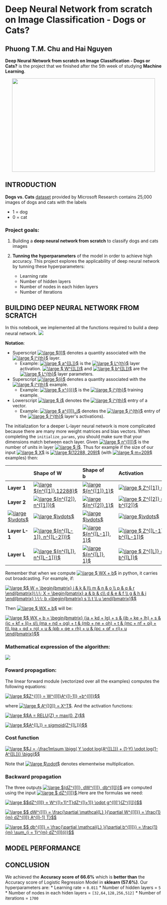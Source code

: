 # Deep Neural Network from scratch on Image Classification - Dogs or Cats?

## **Phuong T.M. Chu and Hai Nguyen**

**Deep Neural Network from scratch on Image Classification - Dogs or Cats?** is the project that we finished after the 5th week of studying **Machine Learning**.

<p align="center">
  <img width="460" height="300" src="https://storage.googleapis.com/kaggle-competitions/kaggle/3362/media/woof_meow.jpg">
</p>

## INTRODUCTION
**Dogs vs. Cats** [dataset](https://www.kaggle.com/c/dogs-vs-cats/data) provided by  Microsoft Research contains 25,000 images of dogs and cats with the labels 
* 1 = dog
* 0 = cat 

### Project goals:
1. Building a **deep neural network from scratch** to classify dogs and cats images

2. **Tunning the hyperparameters** of the model in order to achieve high accuracy. This project explores the applicability of deep neural network by tunning these hyperparameters:
    * Learning rate
    * Number of hidden layers
    * Number of nodes in each hiden layers
    * Number of iterations

## BUILDING DEEP NEURAL NETWORK FROM SCRATCH

In this notebook, we implemented all the functions required to build a deep neural network.
![](https://i.imgur.com/ivhZhmx.png)

**Notation**:
- Superscript <a href="https://www.codecogs.com/eqnedit.php?latex=\inline&space;\dpi{120}&space;\large&space;$[l]$" target="_blank"><img src="https://latex.codecogs.com/gif.latex?\inline&space;\dpi{120}&space;\large&space;$[l]$" title="\large $[l]$" /></a> denotes a quantity associated with the <a href="https://www.codecogs.com/eqnedit.php?latex=\inline&space;\dpi{120}&space;\large&space;$&space;l^{th}$" target="_blank"><img src="https://latex.codecogs.com/gif.latex?\inline&space;\dpi{120}&space;\large&space;$&space;l^{th}$" title="\large $ l^{th}$" /></a> layer. 
    - Example: <a href="https://www.codecogs.com/eqnedit.php?latex=\inline&space;\dpi{120}&space;\large&space;$&space;a^{[L]}$" target="_blank"><img src="https://latex.codecogs.com/gif.latex?\inline&space;\dpi{120}&space;\large&space;$&space;a^{[L]}$" title="\large $ a^{[L]}$" /></a> is the <a href="https://www.codecogs.com/eqnedit.php?latex=\inline&space;\dpi{120}&space;\large&space;$&space;L^{th}$" target="_blank"><img src="https://latex.codecogs.com/gif.latex?\inline&space;\dpi{120}&space;\large&space;$&space;L^{th}$" title="\large $ L^{th}$" /></a> layer activation. <a href="https://www.codecogs.com/eqnedit.php?latex=\inline&space;\dpi{120}&space;\large&space;$&space;W^{[L]}$" target="_blank"><img src="https://latex.codecogs.com/gif.latex?\inline&space;\dpi{120}&space;\large&space;$&space;W^{[L]}$" title="\large $ W^{[L]}$" /></a> and <a href="https://www.codecogs.com/eqnedit.php?latex=\inline&space;\dpi{120}&space;\large&space;$&space;b^{[L]}$" target="_blank"><img src="https://latex.codecogs.com/gif.latex?\inline&space;\dpi{120}&space;\large&space;$&space;b^{[L]}$" title="\large $ b^{[L]}$" /></a> are the <a href="https://www.codecogs.com/eqnedit.php?latex=\inline&space;\dpi{120}&space;\large&space;$&space;L^{th}$" target="_blank"><img src="https://latex.codecogs.com/gif.latex?\inline&space;\dpi{120}&space;\large&space;$&space;L^{th}$" title="\large $ L^{th}$" /></a> layer parameters.
- Superscript <a href="https://www.codecogs.com/eqnedit.php?latex=\inline&space;\dpi{120}&space;\large&space;$(i)$" target="_blank"><img src="https://latex.codecogs.com/gif.latex?\inline&space;\dpi{120}&space;\large&space;$(i)$" title="\large $(i)$" /></a> denotes a quantity associated with the <a href="https://www.codecogs.com/eqnedit.php?latex=\inline&space;\dpi{120}&space;\large&space;$&space;i^{th}$" target="_blank"><img src="https://latex.codecogs.com/gif.latex?\inline&space;\dpi{120}&space;\large&space;$&space;i^{th}$" title="\large $ i^{th}$" /></a> example. 
    - Example: <a href="https://www.codecogs.com/eqnedit.php?latex=\inline&space;\dpi{120}&space;\large&space;$&space;x^{(i)}$" target="_blank"><img src="https://latex.codecogs.com/gif.latex?\inline&space;\dpi{120}&space;\large&space;$&space;x^{(i)}$" title="\large $ x^{(i)}$" /></a> is the <a href="https://www.codecogs.com/eqnedit.php?latex=\inline&space;\dpi{120}&space;\large&space;$&space;i^{th}$" target="_blank"><img src="https://latex.codecogs.com/gif.latex?\inline&space;\dpi{120}&space;\large&space;$&space;i^{th}$" title="\large $ i^{th}$" /></a> training example.
- Lowerscript <a href="https://www.codecogs.com/eqnedit.php?latex=\inline&space;\dpi{120}&space;\large&space;$&space;i$" target="_blank"><img src="https://latex.codecogs.com/gif.latex?\inline&space;\dpi{120}&space;\large&space;$&space;i$" title="\large $ i$" /></a> denotes the <a href="https://www.codecogs.com/eqnedit.php?latex=\inline&space;\dpi{120}&space;\large&space;$&space;i^{th}$" target="_blank"><img src="https://latex.codecogs.com/gif.latex?\inline&space;\dpi{120}&space;\large&space;$&space;i^{th}$" title="\large $ i^{th}$" /></a> entry of a vector.
    - Example: <a href="https://www.codecogs.com/eqnedit.php?latex=\inline&space;\dpi{120}&space;\large&space;$&space;a^{[l]}_i$" target="_blank"><img src="https://latex.codecogs.com/gif.latex?\inline&space;\dpi{120}&space;\large&space;$&space;a^{[l]}_i$" title="\large $ a^{[l]}_i$" /></a> denotes the <a href="https://www.codecogs.com/eqnedit.php?latex=\inline&space;\dpi{120}&space;\large&space;$&space;i^{th}$" target="_blank"><img src="https://latex.codecogs.com/gif.latex?\inline&space;\dpi{120}&space;\large&space;$&space;i^{th}$" title="\large $ i^{th}$" /></a> entry of the <a href="https://www.codecogs.com/eqnedit.php?latex=\inline&space;\dpi{120}&space;\large&space;$&space;l^{th}$" target="_blank"><img src="https://latex.codecogs.com/gif.latex?\inline&space;\dpi{120}&space;\large&space;$&space;l^{th}$" title="\large $ l^{th}$" /></a> layer's activations).
    
The initialization for a deeper L-layer neural network is more complicated because there are many more weight matrices and bias vectors. When completing the `initialize_params`, you should make sure that your dimensions match between each layer. Given <a href="https://www.codecogs.com/eqnedit.php?latex=\inline&space;\dpi{120}&space;\large&space;$&space;n^{[l]}$" target="_blank"><img src="https://latex.codecogs.com/gif.latex?\inline&space;\dpi{120}&space;\large&space;$&space;n^{[l]}$" title="\large $ n^{[l]}$" /></a> is the number of units in layer <a href="https://www.codecogs.com/eqnedit.php?latex=\inline&space;\dpi{120}&space;\large&space;$&space;l$" target="_blank"><img src="https://latex.codecogs.com/gif.latex?\inline&space;\dpi{120}&space;\large&space;$&space;l$" title="\large $ l$" /></a>. Thus for example if the size of our input <a href="https://www.codecogs.com/eqnedit.php?latex=\inline&space;\dpi{120}&space;\large&space;$&space;X$" target="_blank"><img src="https://latex.codecogs.com/gif.latex?\inline&space;\dpi{120}&space;\large&space;$&space;X$" title="\large $ X$" /></a> is <a href="https://www.codecogs.com/eqnedit.php?latex=\inline&space;\dpi{120}&space;\large&space;$(12288,&space;209)$" target="_blank"><img src="https://latex.codecogs.com/gif.latex?\inline&space;\dpi{120}&space;\large&space;$(12288,&space;209)$" title="\large $(12288, 209)$" /></a> (with <a href="https://www.codecogs.com/eqnedit.php?latex=\inline&space;\dpi{120}&space;\large&space;$&space;m=209$" target="_blank"><img src="https://latex.codecogs.com/gif.latex?\inline&space;\dpi{120}&space;\large&space;$&space;m=209$" title="\large $ m=209$" /></a> examples) then:

| |**Shape of W**&nbsp;&nbsp;&nbsp;&nbsp;&nbsp;&nbsp;&nbsp;&nbsp; |**Shape of b**&nbsp;&nbsp;&nbsp;&nbsp;&nbsp;&nbsp;&nbsp;&nbsp;&nbsp;&nbsp;&nbsp;|**Activation**&nbsp;&nbsp;&nbsp;&nbsp;&nbsp;&nbsp;&nbsp;&nbsp;&nbsp;&nbsp;&nbsp;&nbsp;&nbsp;&nbsp;&nbsp;&nbsp;&nbsp;&nbsp;&nbsp;&nbsp;&nbsp;&nbsp;&nbsp;&nbsp;&nbsp;&nbsp;&nbsp;&nbsp;&nbsp;&nbsp;&nbsp;&nbsp;&nbsp;&nbsp;&nbsp;&nbsp;&nbsp;&nbsp;&nbsp;&nbsp;&nbsp;&nbsp;&nbsp;&nbsp;&nbsp;&nbsp;&nbsp;&nbsp;&nbsp;&nbsp;&nbsp;&nbsp;&nbsp;&nbsp;&nbsp;&nbsp;&nbsp;&nbsp;&nbsp;&nbsp;&nbsp;&nbsp;|**Shape of Activation**&nbsp;&nbsp;&nbsp;&nbsp;&nbsp;&nbsp;&nbsp;&nbsp;&nbsp;&nbsp;&nbsp;&nbsp;&nbsp;&nbsp;&nbsp;&nbsp;&nbsp;&nbsp;&nbsp;&nbsp;&nbsp;|
|:-|:-|:-|:-|:-|
|**Layer 1**|<a href="https://www.codecogs.com/eqnedit.php?latex=\inline&space;\dpi{120}&space;\large&space;$(n^{[1]},12288)$" target="_blank"><img src="https://latex.codecogs.com/gif.latex?\inline&space;\dpi{120}&space;\large&space;$(n^{[1]},12288)$" title="\large $(n^{[1]},12288)$" /></a>|<a href="https://www.codecogs.com/eqnedit.php?latex=\inline&space;\dpi{120}&space;\large&space;$(n^{[1]},1)$" target="_blank"><img src="https://latex.codecogs.com/gif.latex?\inline&space;\dpi{120}&space;\large&space;$(n^{[1]},1)$" title="\large $(n^{[1]},1)$" /></a>|<a href="https://www.codecogs.com/eqnedit.php?latex=\inline&space;\dpi{120}&space;\large&space;$&space;Z^{[1]}&space;=&space;W^{[1]}&space;X&space;&plus;&space;b^{[1]}&space;$" target="_blank"><img src="https://latex.codecogs.com/gif.latex?\inline&space;\dpi{120}&space;\large&space;$&space;Z^{[1]}&space;=&space;W^{[1]}&space;X&space;&plus;&space;b^{[1]}&space;$" title="\large $ Z^{[1]} = W^{[1]} X + b^{[1]} $" /></a>|<a href="https://www.codecogs.com/eqnedit.php?latex=\inline&space;\dpi{120}&space;\large&space;$(n^{[1]},209)$" target="_blank"><img src="https://latex.codecogs.com/gif.latex?\inline&space;\dpi{120}&space;\large&space;$(n^{[1]},209)$" title="\large $(n^{[1]},209)$" /></a>|
| **Layer 2**|<a href="https://www.codecogs.com/eqnedit.php?latex=\inline&space;\dpi{120}&space;\large&space;$(n^{[2]},&space;n^{[1]})$" target="_blank"><img src="https://latex.codecogs.com/gif.latex?\inline&space;\dpi{120}&space;\large&space;$(n^{[2]},&space;n^{[1]})$" title="\large $(n^{[2]}, n^{[1]})$" /></a>|<a href="https://www.codecogs.com/eqnedit.php?latex=\inline&space;\dpi{120}&space;\large&space;$(n^{[2]},1)$" target="_blank"><img src="https://latex.codecogs.com/gif.latex?\inline&space;\dpi{120}&space;\large&space;$(n^{[2]},1)$" title="\large $(n^{[2]},1)$" /></a>|<a href="https://www.codecogs.com/eqnedit.php?latex=\inline&space;\dpi{120}&space;\large&space;$&space;Z^{[2]}&space;=&space;W^{[2]}&space;A^{[1]}&space;&plus;&space;b^{[2]}$" target="_blank"><img src="https://latex.codecogs.com/gif.latex?\inline&space;\dpi{120}&space;\large&space;$&space;Z^{[2]}&space;=&space;W^{[2]}&space;A^{[1]}&space;&plus;&space;b^{[2]}$" title="\large $ Z^{[2]} = W^{[2]} A^{[1]} + b^{[2]}$" /></a>|<a href="https://www.codecogs.com/eqnedit.php?latex=\inline&space;\dpi{120}&space;\large&space;$(n^{[2]},&space;209)$" target="_blank"><img src="https://latex.codecogs.com/gif.latex?\inline&space;\dpi{120}&space;\large&space;$(n^{[2]},&space;209)$" title="\large $(n^{[2]}, 209)$" /></a>|
|<a href="https://www.codecogs.com/eqnedit.php?latex=\inline&space;\dpi{120}&space;\large&space;$\vdots$" target="_blank"><img src="https://latex.codecogs.com/gif.latex?\inline&space;\dpi{120}&space;\large&space;$\vdots$" title="\large $\vdots$" /></a>| <a href="https://www.codecogs.com/eqnedit.php?latex=\inline&space;\dpi{120}&space;\large&space;$\vdots$" target="_blank"><img src="https://latex.codecogs.com/gif.latex?\inline&space;\dpi{120}&space;\large&space;$\vdots$" title="\large $\vdots$" /></a> | <a href="https://www.codecogs.com/eqnedit.php?latex=\inline&space;\dpi{120}&space;\large&space;$\vdots$" target="_blank"><img src="https://latex.codecogs.com/gif.latex?\inline&space;\dpi{120}&space;\large&space;$\vdots$" title="\large $\vdots$" /></a>|<a href="https://www.codecogs.com/eqnedit.php?latex=\inline&space;\dpi{120}&space;\large&space;$\vdots$" target="_blank"><img src="https://latex.codecogs.com/gif.latex?\inline&space;\dpi{120}&space;\large&space;$\vdots$" title="\large $\vdots$" /></a>|<a href="https://www.codecogs.com/eqnedit.php?latex=\inline&space;\dpi{120}&space;\large&space;$\vdots$" target="_blank"><img src="https://latex.codecogs.com/gif.latex?\inline&space;\dpi{120}&space;\large&space;$\vdots$" title="\large $\vdots$" /></a>|
|**Layer L-1** | <a href="https://www.codecogs.com/eqnedit.php?latex=\inline&space;\dpi{120}&space;\large&space;$(n^{[L-1]},&space;n^{[L-2]})$" target="_blank"><img src="https://latex.codecogs.com/gif.latex?\inline&space;\dpi{120}&space;\large&space;$(n^{[L-1]},&space;n^{[L-2]})$" title="\large $(n^{[L-1]}, n^{[L-2]})$" /></a> | <a href="https://www.codecogs.com/eqnedit.php?latex=\inline&space;\dpi{120}&space;\large&space;$(n^{[L-1]},&space;1)$" target="_blank"><img src="https://latex.codecogs.com/gif.latex?\inline&space;\dpi{120}&space;\large&space;$(n^{[L-1]},&space;1)$" title="\large $(n^{[L-1]}, 1)$" /></a> | <a href="https://www.codecogs.com/eqnedit.php?latex=\inline&space;\dpi{120}&space;\large&space;$&space;Z^{[L-1]}&space;=&space;W^{[L-1]}&space;A^{[L-2]}&space;&plus;&space;b^{[L-1]}$" target="_blank"><img src="https://latex.codecogs.com/gif.latex?\inline&space;\dpi{120}&space;\large&space;$&space;Z^{[L-1]}&space;=&space;W^{[L-1]}&space;A^{[L-2]}&space;&plus;&space;b^{[L-1]}$" title="\large $ Z^{[L-1]} = W^{[L-1]} A^{[L-2]} + b^{[L-1]}$" /></a> | <a href="https://www.codecogs.com/eqnedit.php?latex=\inline&space;\dpi{120}&space;\large&space;$(n^{[L-1]},&space;209)$" target="_blank"><img src="https://latex.codecogs.com/gif.latex?\inline&space;\dpi{120}&space;\large&space;$(n^{[L-1]},&space;209)$" title="\large $(n^{[L-1]}, 209)$" /></a>|
|**Layer L** | <a href="https://www.codecogs.com/eqnedit.php?latex=\inline&space;\dpi{120}&space;\large&space;$(n^{[L]},&space;n^{[L-1]})$" target="_blank"><img src="https://latex.codecogs.com/gif.latex?\inline&space;\dpi{120}&space;\large&space;$(n^{[L]},&space;n^{[L-1]})$" title="\large $(n^{[L]}, n^{[L-1]})$" /></a> | <a href="https://www.codecogs.com/eqnedit.php?latex=\inline&space;\dpi{120}&space;\large&space;$(n^{[L]},&space;1)$" target="_blank"><img src="https://latex.codecogs.com/gif.latex?\inline&space;\dpi{120}&space;\large&space;$(n^{[L]},&space;1)$" title="\large $(n^{[L]}, 1)$" /></a>|  <a href="https://www.codecogs.com/eqnedit.php?latex=\inline&space;\dpi{120}&space;\large&space;$&space;Z^{[L]}&space;=&space;W^{[L]}&space;A^{[L-1]}&space;&plus;&space;b^{[L]}$" target="_blank"><img src="https://latex.codecogs.com/gif.latex?\inline&space;\dpi{120}&space;\large&space;$&space;Z^{[L]}&space;=&space;W^{[L]}&space;A^{[L-1]}&space;&plus;&space;b^{[L]}$" title="\large $ Z^{[L]} = W^{[L]} A^{[L-1]} + b^{[L]}$" /></a>|<a href="https://www.codecogs.com/eqnedit.php?latex=\inline&space;\dpi{120}&space;\large&space;$(n^{[L]},&space;209)$" target="_blank"><img src="https://latex.codecogs.com/gif.latex?\inline&space;\dpi{120}&space;\large&space;$(n^{[L]},&space;209)$" title="\large $(n^{[L]}, 209)$" /></a> |

Remember that when we compute <a href="https://www.codecogs.com/eqnedit.php?latex=\inline&space;\dpi{120}&space;\large&space;$&space;WX&space;&plus;&space;b$" target="_blank"><img src="https://latex.codecogs.com/gif.latex?\inline&space;\dpi{120}&space;\large&space;$&space;WX&space;&plus;&space;b$" title="\large $ WX + b$" /></a> in python, it carries out broadcasting. For example, if: 

<a href="https://www.codecogs.com/eqnedit.php?latex=\inline&space;\dpi{120}&space;\large&space;$$&space;W&space;=&space;\begin{bmatrix}&space;j&space;&&space;k&space;&&space;l\\&space;m&space;&&space;n&space;&&space;o&space;\\&space;p&space;&&space;q&space;&&space;r&space;\end{bmatrix}\;\;\;&space;X&space;=&space;\begin{bmatrix}&space;a&space;&&space;b&space;&&space;c\\&space;d&space;&&space;e&space;&&space;f&space;\\&space;g&space;&&space;h&space;&&space;i&space;\end{bmatrix}&space;\;\;\;&space;b&space;=\begin{bmatrix}&space;s&space;\\&space;t&space;\\&space;u&space;\end{bmatrix}$$" target="_blank"><img src="https://latex.codecogs.com/gif.latex?\inline&space;\dpi{120}&space;\large&space;$$&space;W&space;=&space;\begin{bmatrix}&space;j&space;&&space;k&space;&&space;l\\&space;m&space;&&space;n&space;&&space;o&space;\\&space;p&space;&&space;q&space;&&space;r&space;\end{bmatrix}\;\;\;&space;X&space;=&space;\begin{bmatrix}&space;a&space;&&space;b&space;&&space;c\\&space;d&space;&&space;e&space;&&space;f&space;\\&space;g&space;&&space;h&space;&&space;i&space;\end{bmatrix}&space;\;\;\;&space;b&space;=\begin{bmatrix}&space;s&space;\\&space;t&space;\\&space;u&space;\end{bmatrix}$$" title="\large $$ W = \begin{bmatrix} j & k & l\\ m & n & o \\ p & q & r \end{bmatrix}\;\;\; X = \begin{bmatrix} a & b & c\\ d & e & f \\ g & h & i \end{bmatrix} \;\;\; b =\begin{bmatrix} s \\ t \\ u \end{bmatrix}$$" /></a>

Then <a href="https://www.codecogs.com/eqnedit.php?latex=\inline&space;\dpi{120}&space;\large&space;$&space;WX&space;&plus;&space;b$" target="_blank"><img src="https://latex.codecogs.com/gif.latex?\inline&space;\dpi{120}&space;\large&space;$&space;WX&space;&plus;&space;b$" title="\large $ WX + b$" /></a> will be:

<a href="https://www.codecogs.com/eqnedit.php?latex=\inline&space;\dpi{120}&space;\large&space;$$&space;WX&space;&plus;&space;b&space;=&space;\begin{bmatrix}&space;(ja&space;&plus;&space;kd&space;&plus;&space;lg)&space;&plus;&space;s&space;&&space;(jb&space;&plus;&space;ke&space;&plus;&space;lh)&space;&plus;&space;s&space;&&space;(jc&space;&plus;&space;kf&space;&plus;&space;li)&plus;&space;s\\&space;(ma&space;&plus;&space;nd&space;&plus;&space;og)&space;&plus;&space;t&space;&&space;(mb&space;&plus;&space;ne&space;&plus;&space;oh)&space;&plus;&space;t&space;&&space;(mc&space;&plus;&space;nf&space;&plus;&space;oi)&space;&plus;&space;t\\&space;(pa&space;&plus;&space;qd&space;&plus;&space;rg)&space;&plus;&space;u&space;&&space;(pb&space;&plus;&space;qe&space;&plus;&space;rh)&space;&plus;&space;u&space;&&space;(pc&space;&plus;&space;qf&space;&plus;&space;ri)&plus;&space;u&space;\end{bmatrix}$$" target="_blank"><img src="https://latex.codecogs.com/gif.latex?\inline&space;\dpi{120}&space;\large&space;$$&space;WX&space;&plus;&space;b&space;=&space;\begin{bmatrix}&space;(ja&space;&plus;&space;kd&space;&plus;&space;lg)&space;&plus;&space;s&space;&&space;(jb&space;&plus;&space;ke&space;&plus;&space;lh)&space;&plus;&space;s&space;&&space;(jc&space;&plus;&space;kf&space;&plus;&space;li)&plus;&space;s\\&space;(ma&space;&plus;&space;nd&space;&plus;&space;og)&space;&plus;&space;t&space;&&space;(mb&space;&plus;&space;ne&space;&plus;&space;oh)&space;&plus;&space;t&space;&&space;(mc&space;&plus;&space;nf&space;&plus;&space;oi)&space;&plus;&space;t\\&space;(pa&space;&plus;&space;qd&space;&plus;&space;rg)&space;&plus;&space;u&space;&&space;(pb&space;&plus;&space;qe&space;&plus;&space;rh)&space;&plus;&space;u&space;&&space;(pc&space;&plus;&space;qf&space;&plus;&space;ri)&plus;&space;u&space;\end{bmatrix}$$" title="\large $$ WX + b = \begin{bmatrix} (ja + kd + lg) + s & (jb + ke + lh) + s & (jc + kf + li)+ s\\ (ma + nd + og) + t & (mb + ne + oh) + t & (mc + nf + oi) + t\\ (pa + qd + rg) + u & (pb + qe + rh) + u & (pc + qf + ri)+ u \end{bmatrix}$$" /></a>

### **Mathematical expression of the algorithm**:

![](https://i.imgur.com/FPjpVDX.png)

### **Foward propagation:**

The linear forward module (vectorized over all the examples) computes the following equations:

<a href="https://www.codecogs.com/eqnedit.php?latex=\inline&space;\dpi{120}&space;\large&space;$$Z^{[l]}&space;=&space;W^{[l]}A^{[l-1]}&space;&plus;b^{[l]}$$" target="_blank"><img src="https://latex.codecogs.com/gif.latex?\inline&space;\dpi{120}&space;\large&space;$$Z^{[l]}&space;=&space;W^{[l]}A^{[l-1]}&space;&plus;b^{[l]}$$" title="\large $$Z^{[l]} = W^{[l]}A^{[l-1]} +b^{[l]}$$" /></a>

where <a href="https://www.codecogs.com/eqnedit.php?latex=\inline&space;\dpi{120}&space;\large&space;$&space;A^{[0]}&space;=&space;X^T$" target="_blank"><img src="https://latex.codecogs.com/gif.latex?\inline&space;\dpi{120}&space;\large&space;$&space;A^{[0]}&space;=&space;X^T$" title="\large $ A^{[0]} = X^T$" /></a>. And the activation functions:

<a href="https://www.codecogs.com/eqnedit.php?latex=\inline&space;\dpi{120}&space;\large&space;$$A&space;=&space;RELU(Z)&space;=&space;max(0,&space;Z)$$" target="_blank"><img src="https://latex.codecogs.com/gif.latex?\inline&space;\dpi{120}&space;\large&space;$$A&space;=&space;RELU(Z)&space;=&space;max(0,&space;Z)$$" title="\large $$A = RELU(Z) = max(0, Z)$$" /></a>

<a href="https://www.codecogs.com/eqnedit.php?latex=\inline&space;\dpi{120}&space;\large&space;$$A^{[L]}&space;=&space;sigmoid(Z^{[L]})$$" target="_blank"><img src="https://latex.codecogs.com/gif.latex?\inline&space;\dpi{120}&space;\large&space;$$A^{[L]}&space;=&space;sigmoid(Z^{[L]})$$" title="\large $$A^{[L]} = sigmoid(Z^{[L]})$$" /></a>

### **Cost function**

<a href="https://www.codecogs.com/eqnedit.php?latex=\inline&space;\dpi{120}&space;\large&space;$$J&space;=&space;-\frac1m\sum&space;\bigg(&space;Y&space;\odot&space;log(A^{[L]})&space;&plus;&space;(1-Y)&space;\odot&space;log(1-A^{[L]})&space;\bigg)$$" target="_blank"><img src="https://latex.codecogs.com/gif.latex?\inline&space;\dpi{120}&space;\large&space;$$J&space;=&space;-\frac1m\sum&space;\bigg(&space;Y&space;\odot&space;log(A^{[L]})&space;&plus;&space;(1-Y)&space;\odot&space;log(1-A^{[L]})&space;\bigg)$$" title="\large $$J = -\frac1m\sum \bigg( Y \odot log(A^{[L]}) + (1-Y) \odot log(1-A^{[L]}) \bigg)$$" /></a>

Note that <a href="https://www.codecogs.com/eqnedit.php?latex=\inline&space;\dpi{120}&space;\large&space;$\odot$" target="_blank"><img src="https://latex.codecogs.com/gif.latex?\inline&space;\dpi{120}&space;\large&space;$\odot$" title="\large $\odot$" /></a> denotes elementwise multiplication.

### **Backward propagation**

The three outputs <a href="https://www.codecogs.com/eqnedit.php?latex=\inline&space;\dpi{120}&space;\large&space;$(dZ^{[l]},&space;dW^{[l]},&space;db^{[l]})$" target="_blank"><img src="https://latex.codecogs.com/gif.latex?\inline&space;\dpi{120}&space;\large&space;$(dZ^{[l]},&space;dW^{[l]},&space;db^{[l]})$" title="\large $(dZ^{[l]}, dW^{[l]}, db^{[l]})$" /></a> are computed using the input <a href="https://www.codecogs.com/eqnedit.php?latex=\inline&space;\dpi{120}&space;\large&space;$&space;dZ^{[l]}$" target="_blank"><img src="https://latex.codecogs.com/gif.latex?\inline&space;\dpi{120}&space;\large&space;$&space;dZ^{[l]}$" title="\large $ dZ^{[l]}$" /></a>.Here are the formulas we need:

<a href="https://www.codecogs.com/eqnedit.php?latex=\inline&space;\dpi{120}&space;\large&space;$$dZ^{[l]}&space;=&space;W^{[l&plus;1]^T}dZ^{[l&plus;1]}&space;\odot&space;g^{[l]'}(Z^{[l]})$$" target="_blank"><img src="https://latex.codecogs.com/gif.latex?\inline&space;\dpi{120}&space;\large&space;$$dZ^{[l]}&space;=&space;W^{[l&plus;1]^T}dZ^{[l&plus;1]}&space;\odot&space;g^{[l]'}(Z^{[l]})$$" title="\large $$dZ^{[l]} = W^{[l+1]^T}dZ^{[l+1]} \odot g^{[l]'}(Z^{[l]})$$" /></a>

<a href="https://www.codecogs.com/eqnedit.php?latex=\inline&space;\dpi{120}&space;\large&space;$$&space;dW^{[l]}&space;=&space;\frac{\partial&space;\mathcal{L}&space;}{\partial&space;W^{[l]}}&space;=&space;\frac{1}{m}&space;dZ^{[l]}&space;A^{[l-1]&space;T}$$" target="_blank"><img src="https://latex.codecogs.com/gif.latex?\inline&space;\dpi{120}&space;\large&space;$$&space;dW^{[l]}&space;=&space;\frac{\partial&space;\mathcal{L}&space;}{\partial&space;W^{[l]}}&space;=&space;\frac{1}{m}&space;dZ^{[l]}&space;A^{[l-1]&space;T}$$" title="\large $$ dW^{[l]} = \frac{\partial \mathcal{L} }{\partial W^{[l]}} = \frac{1}{m} dZ^{[l]} A^{[l-1] T}$$" /></a>

<a href="https://www.codecogs.com/eqnedit.php?latex=\inline&space;\dpi{120}&space;\large&space;$$&space;db^{[l]}&space;=&space;\frac{\partial&space;\mathcal{L}&space;}{\partial&space;b^{[l]}}&space;=&space;\frac{1}{m}&space;\sum_{i&space;=&space;1}^{m}&space;dZ^{[l](i)}$$" target="_blank"><img src="https://latex.codecogs.com/gif.latex?\inline&space;\dpi{120}&space;\large&space;$$&space;db^{[l]}&space;=&space;\frac{\partial&space;\mathcal{L}&space;}{\partial&space;b^{[l]}}&space;=&space;\frac{1}{m}&space;\sum_{i&space;=&space;1}^{m}&space;dZ^{[l](i)}$$" title="\large $$ db^{[l]} = \frac{\partial \mathcal{L} }{\partial b^{[l]}} = \frac{1}{m} \sum_{i = 1}^{m} dZ^{[l](i)}$$" /></a>



## MODEL PERFORMANCE

## CONCLUSION
We achieved the **Accuracy score of 66.6%** which is **better than** the Accuracy score of Logistic Regression Model in **sklearn (57.6%)**. Our hyperparameters are:
    * Learning rate = `0.011`
    * Number of hidden layers = `5`
    * Number of nodes in each hiden layers = `[32,64,128,256,512]`
    * Number of iterations = `1700`

